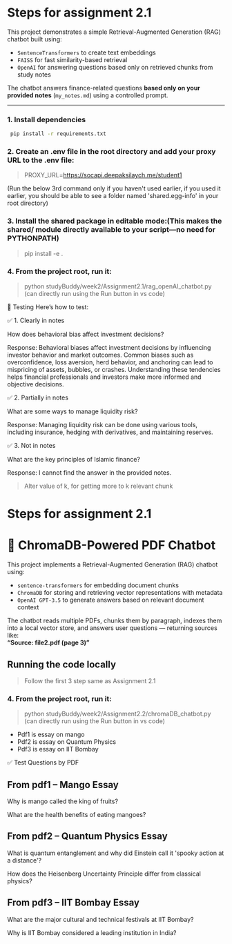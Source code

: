 # Steps for assignment 2.1

This project demonstrates a simple Retrieval-Augmented Generation (RAG) chatbot built using:
- `SentenceTransformers` to create text embeddings
- `FAISS` for fast similarity-based retrieval
- `OpenAI` for answering questions based only on retrieved chunks from study notes

The chatbot answers finance-related questions **based only on your provided notes** (`my_notes.md`) using a controlled prompt.

---
### 1. Install dependencies

```bash
 pip install -r requirements.txt
```
### 2. Create an .env file in the root directory and add your proxy URL to the .env file:

> PROXY_URL=https://socapi.deepaksilaych.me/student1


(Run the below 3rd command only if you haven't used earlier, if you used it earlier, you should be able to see a folder named 'shared.egg-info' in your root directory)
### 3. Install the shared package in editable mode:(This makes the shared/ module directly available to your script—no need for PYTHONPATH)

> pip install -e .

### 4. From the project root, run it:

> python studyBuddy/week2/Assignment2.1/rag_openAI_chatbot.py (can directly run using the Run button in vs code)


🧪 Testing
Here’s how to test:

✅ 1. Clearly in notes

How does behavioral bias affect investment decisions?

Response: Behavioral biases affect investment decisions by influencing investor behavior and market outcomes. Common biases such as overconfidence, loss aversion, herd behavior, and anchoring can lead to mispricing of assets, bubbles, or crashes. Understanding these tendencies helps financial professionals and investors make more informed and objective decisions.

✅ 2. Partially in notes

What are some ways to manage liquidity risk?

Response: Managing liquidity risk can be done using various tools, including insurance, hedging with derivatives, and maintaining reserves.

✅ 3. Not in notes

What are the key principles of Islamic finance?

Response: I cannot find the answer in the provided notes.

> Alter value of k, for getting more to k relevant chunk



# Steps for assignment 2.1

# 🤖 ChromaDB-Powered PDF Chatbot

This project implements a Retrieval-Augmented Generation (RAG) chatbot using:

- `sentence-transformers` for embedding document chunks
- `ChromaDB` for storing and retrieving vector representations with metadata
- `OpenAI GPT-3.5` to generate answers based on relevant document context

The chatbot reads multiple PDFs, chunks them by paragraph, indexes them into a local vector store, and answers user questions — returning sources like:  
**“Source: file2.pdf (page 3)”**

## Running the code locally

> Follow the first 3 step same as Assignment 2.1

### 4. From the project root, run it:

> python studyBuddy/week2/Assignment2.2/chromaDB_chatbot.py (can directly run using the Run button in vs code)

- Pdf1 is essay on mango
- Pdf2 is essay on Quantum Physics
- Pdf3 is essay on IIT Bombay

✅ Test Questions by PDF

## From pdf1 – Mango Essay
Why is mango called the king of fruits?

What are the health benefits of eating mangoes?


## From pdf2 – Quantum Physics Essay
What is quantum entanglement and why did Einstein call it 'spooky action at a distance'?

How does the Heisenberg Uncertainty Principle differ from classical physics?


## From pdf3 – IIT Bombay Essay
What are the major cultural and technical festivals at IIT Bombay?

Why is IIT Bombay considered a leading institution in India?

